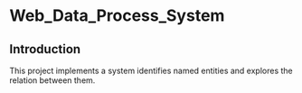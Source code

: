 # Web_Data_Process_System

## Introduction
This project implements a system identifies named entities and explores the relation between them.

## 
